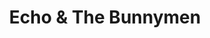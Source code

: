---
title: "Echo & The Bunnymen"
summary: "Formed in Liverpool in 1978. The original lineup was , , and soon – replacing a drum machine – ."
image: "echo-the-bunnymen.jpg"
---